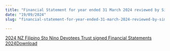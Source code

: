 ```yaml
---
title: "Financial Statement for year ended 31 March 2024 reviewed by Simplified 4U Limited"
date: "19/09/2024"
slug: "financial-statement-for-year-ended-31-march-2024-reviewed-by-simplified-4u-limited"

---
```


[2024 NZ Filipino Sto Nino Devotees Trust signed Financial Statements 2024](https://santonino-nz.org/wp-content/uploads/2024/09/2024-NZ-Filipino-Sto-Nino-Devotees-Trust-signed-Financial-Statements-2024.pdf)[Download](https://santonino-nz.org/wp-content/uploads/2024/09/2024-NZ-Filipino-Sto-Nino-Devotees-Trust-signed-Financial-Statements-2024.pdf)